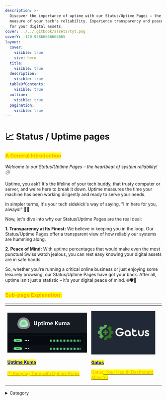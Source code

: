 ```yaml
---
description: >-
  Discover the importance of uptime with our Status/Uptime Pages – the ultimate
  measure of your tech's reliability. Experience transparency and peace of mind
  for your digital assets.
cover: ../../.gitbook/assets/tyt.png
coverY: -140.93866666666665
layout:
  cover:
    visible: true
    size: hero
  title:
    visible: true
  description:
    visible: true
  tableOfContents:
    visible: true
  outline:
    visible: true
  pagination:
    visible: true
---
```


# 📈 Status / Uptime pages

### <mark style="color:orange;">**A General Introduction**</mark>

_Welcome to our Status/Uptime Pages – the heartbeat of system reliability! 🕒_

Uptime, you ask? It's the lifeline of your tech buddy, that trusty computer or server, and we're here to break it down. Uptime measures the time your machine has been working diligently and ready to serve your needs.

In simpler terms, it's your tech sidekick's way of saying, "I'm here for you, always!" 🤖💼

Now, let's dive into why our Status/Uptime Pages are the real deal:

**1. Transparency at Its Finest:** We believe in keeping you in the loop. Our Status/Uptime Pages offer a transparent view of how reliably our systems are humming along.

**2. Peace of Mind:** With uptime percentages that would make even the most punctual Swiss watch jealous, you can rest easy knowing your digital assets are in safe hands.

So, whether you're running a critical online business or just enjoying some leisurely browsing, our Status/Uptime Pages have got your back. After all, uptime isn't just a statistic – it's your digital peace of mind. 🌐🛡️🚀

### <mark style="color:orange;">Sub-page Explanation:</mark>

<table><thead><tr><th width="256.3333333333333"></th><th></th><th></th></tr></thead><tbody><tr><td><p></p><p><img src="../../.gitbook/assets/image (12) (1).png" alt=""> </p><h4>  <a href="https://docs.scaleinfinite.fr/demo-deployment/status-uptime-pages/uptime-kuma"><mark style="color:blue;">Uptime Kuma</mark></a></h4><p></p><p><a href="https://quillbot.com/"><mark style="color:orange;">🕐 Keeping Time with Uptime Kuma</mark> </a></p></td><td><p><img src="../../.gitbook/assets/image (5).png" alt="" data-size="original"></p><p>  <a href="https://docs.scaleinfinite.fr/demo-deployment/status-uptime-pages/gatus-deployment"><mark style="color:blue;"><strong>Gatus</strong></mark></a></p><p></p><p><mark style="color:orange;">Gatus</mark><a href="https://docs.scaleinfinite.fr/demo-deployment/status-uptime-pages/gatus-deployment"><mark style="color:orange;">: Your Health Dashboard Maestro</mark></a></p></td><td></td></tr></tbody></table>

<details>

<summary>Category</summary>

Kubernetes, cloud computing, DevOps, cloud services, hosting platform, container orchestration, cloud infrastructure, cloud deployment, cloud management, cloud technology, cloud solutions, status page

</details>
